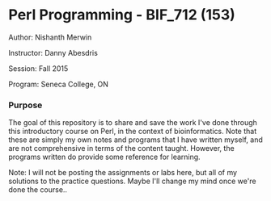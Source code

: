 # Perl Programming - BIF_712 (153)

Author: Nishanth Merwin

Instructor: Danny Abesdris

Session: Fall 2015

Program: Seneca College, ON

### Purpose

The goal of this repository is to share and save the work I've done through this introductory course on Perl, in the context of bioinformatics. Note that these are simply my own notes and programs that I have written myself, and are not comprehensive in terms of the content taught. However, the programs written do provide some reference for learning.

Note: I will not be posting the assignments or labs here, but all of my solutions to the practice questions. Maybe I'll change my mind once we're done the course..